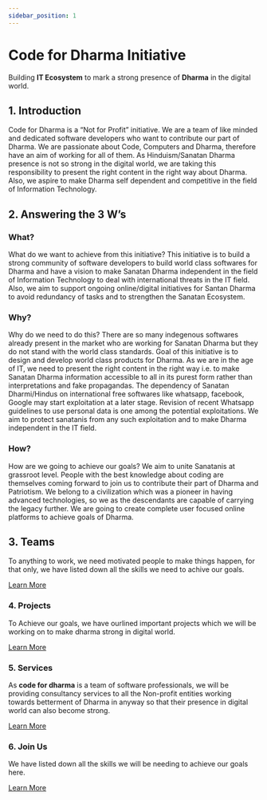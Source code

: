 ```yaml
---
sidebar_position: 1
---
```


# Code for Dharma Initiative

Building **IT Ecosystem** to mark a strong presence of **Dharma** in the digital world.

## 1. Introduction

Code for Dharma is a “Not for Profit” initiative. We are a team of like minded and dedicated software developers who want to contribute our part of Dharma. We are passionate about Code, Computers and Dharma, therefore have an aim of working for all of them.
As Hinduism/Sanatan Dharma presence is not so strong in the digital world, we are taking this responsibility to present the right content in the right way about Dharma. Also, we aspire to make Dharma self dependent and competitive in the field of Information Technology.

## 2. Answering the 3 W’s

### What?

What do we want to achieve from this initiative?
This initiative is to build a strong community of software developers to build world class softwares for Dharma and have a vision to make Sanatan Dharma independent in the field of Information Technology to deal with international threats in the IT field. Also, we aim to support ongoing online/digital initiatives for Santan Dharma to avoid redundancy of tasks and to strengthen the Sanatan Ecosystem.

### Why?

Why do we need to do this?
There are so many indegenous softwares already present in the market who are working for Sanatan Dharma but they do not stand with the world class standards. Goal of this initiative is to design and develop world class products for Dharma.
As we are in the age of IT, we need to present the right content in the right way i.e. to make Sanatan Dharma information accessible to all in its purest form rather than interpretations and fake propagandas.
The dependency of Sanatan Dharmi/Hindus on international free softwares like whatsapp, facebook, Google may start exploitation at a later stage. Revision of recent Whatsapp guidelines to use personal data is one among the potential exploitations. We aim to protect sanatanis from any such exploitation and to make Dharma independent in the IT field.

### How?

How are we going to achieve our goals?
We aim to unite Sanatanis at grassroot level.
People with the best knowledge about coding are themselves coming forward to join us to contribute their part of Dharma and Patriotism.
We belong to a civilization which was a pioneer in having advanced technologies, so we as the descendants are capable of carrying the legacy further.
We are going to create complete user focused online platforms to achieve goals of Dharma.


## 3. Teams

To anything to work, we need motivated people to make things happen, for that only, we have listed down all the skills we need to achive our goals.

[Learn More](teams.md)

### 4. Projects

To Achieve our goals, we have ourlined important projects which we will be working on to make dharma strong in digital world.

[Learn More](projects.md)

### 5. Services

As **code for dharma** is a team of software professionals, we will be providing consultancy services to all the Non-profit entities working towards betterment of Dharma in anyway so that their presence in digital world can also become strong.

[Learn More](services.md)

### 6. Join Us

We have listed down all the skills we will be needing to achieve our goals here.

[Learn More](join-us.md)
